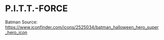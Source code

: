 # P.I.T.T.-FORCE

Batman Source:
https://www.iconfinder.com/icons/2525034/batman_halloween_hero_super_hero_icon